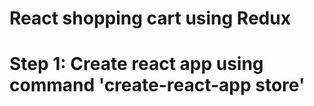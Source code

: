 # React shopping cart using Redux

# Step 1: Create react app using command 'create-react-app store'

